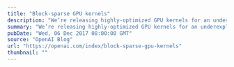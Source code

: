 ```yaml
---
title: "Block-sparse GPU kernels"
description: "We’re releasing highly-optimized GPU kernels for an underexplored class of neural network architectures: networks with block-sparse weights. Depending on the chosen sparsity, these kernels can run orders of magnitude faster than cuBLAS or cuSPARSE. We’ve used them to attain state-of-the-art results in text sentiment analysis and generative modeling of text and images."
summary: "We’re releasing highly-optimized GPU kernels for an underexplored class of neural network architectures: networks with block-sparse weights. Depending on the chosen sparsity, these kernels can run orders of magnitude faster than cuBLAS or cuSPARSE. We’ve used them to attain state-of-the-art results in text sentiment analysis and generative modeling of text and images."
pubDate: "Wed, 06 Dec 2017 08:00:00 GMT"
source: "OpenAI Blog"
url: "https://openai.com/index/block-sparse-gpu-kernels"
thumbnail: ""
---
```


